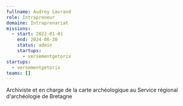```yaml
---
fullname: Audrey Lavrand
role: Intrapreneur
domaine: Intraprenariat
missions:
  - start: 2022-01-01
    end: 2024-06-30
    status: admin
    startups:
      - versementgetorix
startups:
  - versementgetorix
teams: []
---
```

Archiviste et en charge de la carte archéologique au Service régional d'archéologie de Bretagne